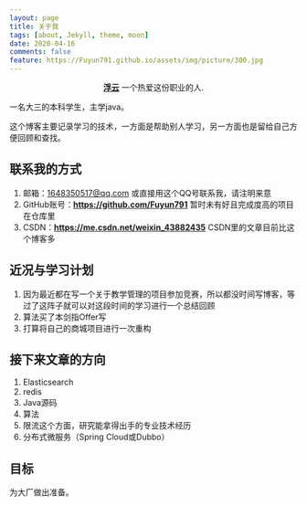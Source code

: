 ```yaml
---
layout: page
title: 关于我
tags: [about, Jekyll, theme, moon]
date: 2020-04-16
comments: false
feature: https://Fuyun791.github.io/assets/img/picture/300.jpg
---
```


<center><a href="https://Fuyun791.github.io"><b>浮云</b></a> 一个热爱这份职业的人.</center>

一名大三的本科学生，主学java。

这个博客主要记录学习的技术，一方面是帮助别人学习，另一方面也是留给自己方便回顾和查找。

## 联系我的方式

1. 邮箱：1648350517@qq.com 或直接用这个QQ号联系我，请注明来意
2. GitHub账号：<a href="https://github.com/Fuyun791"><b>https://github.com/Fuyun791</b></a> 暂时未有好且完成度高的项目在仓库里
3. CSDN：<a href="https://me.csdn.net/weixin_43882435"><b>https://me.csdn.net/weixin_43882435</b></a> CSDN里的文章目前比这个博客多

## 近况与学习计划

1. 因为最近都在写一个关于教学管理的项目参加竞赛，所以都没时间写博客，等过了这阵子就可以对这段时间的学习进行一个总结回顾
2. 算法买了本剑指Offer写
3. 打算将自己的商城项目进行一次重构

## 接下来文章的方向

1. Elasticsearch
2. redis
3. Java源码
4. 算法
5. 限流这个方面，研究能拿得出手的专业技术经历
6. 分布式微服务（Spring Cloud或Dubbo）


## 目标

为大厂做出准备。
